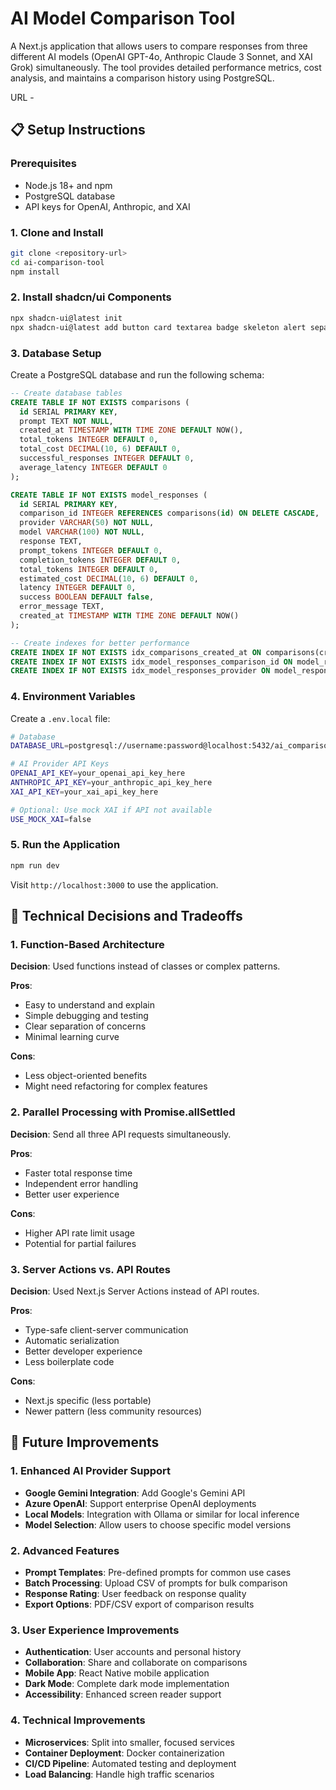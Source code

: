 # AI Model Comparison Tool

A Next.js application that allows users to compare responses from three different AI models (OpenAI GPT-4o, Anthropic Claude 3 Sonnet, and XAI Grok) simultaneously. The tool provides detailed performance metrics, cost analysis, and maintains a comparison history using PostgreSQL.

URL -

## 📋 Setup Instructions

### Prerequisites

- Node.js 18+ and npm
- PostgreSQL database
- API keys for OpenAI, Anthropic, and XAI

### 1. Clone and Install

```bash
git clone <repository-url>
cd ai-comparison-tool
npm install
```

### 2. Install shadcn/ui Components

```bash
npx shadcn-ui@latest init
npx shadcn-ui@latest add button card textarea badge skeleton alert separator
```

### 3. Database Setup

Create a PostgreSQL database and run the following schema:

```sql
-- Create database tables
CREATE TABLE IF NOT EXISTS comparisons (
  id SERIAL PRIMARY KEY,
  prompt TEXT NOT NULL,
  created_at TIMESTAMP WITH TIME ZONE DEFAULT NOW(),
  total_tokens INTEGER DEFAULT 0,
  total_cost DECIMAL(10, 6) DEFAULT 0,
  successful_responses INTEGER DEFAULT 0,
  average_latency INTEGER DEFAULT 0
);

CREATE TABLE IF NOT EXISTS model_responses (
  id SERIAL PRIMARY KEY,
  comparison_id INTEGER REFERENCES comparisons(id) ON DELETE CASCADE,
  provider VARCHAR(50) NOT NULL,
  model VARCHAR(100) NOT NULL,
  response TEXT,
  prompt_tokens INTEGER DEFAULT 0,
  completion_tokens INTEGER DEFAULT 0,
  total_tokens INTEGER DEFAULT 0,
  estimated_cost DECIMAL(10, 6) DEFAULT 0,
  latency INTEGER DEFAULT 0,
  success BOOLEAN DEFAULT false,
  error_message TEXT,
  created_at TIMESTAMP WITH TIME ZONE DEFAULT NOW()
);

-- Create indexes for better performance
CREATE INDEX IF NOT EXISTS idx_comparisons_created_at ON comparisons(created_at DESC);
CREATE INDEX IF NOT EXISTS idx_model_responses_comparison_id ON model_responses(comparison_id);
CREATE INDEX IF NOT EXISTS idx_model_responses_provider ON model_responses(provider);
```

### 4. Environment Variables

Create a `.env.local` file:

```bash
# Database
DATABASE_URL=postgresql://username:password@localhost:5432/ai_comparison_db

# AI Provider API Keys
OPENAI_API_KEY=your_openai_api_key_here
ANTHROPIC_API_KEY=your_anthropic_api_key_here
XAI_API_KEY=your_xai_api_key_here

# Optional: Use mock XAI if API not available
USE_MOCK_XAI=false
```

### 5. Run the Application

```bash
npm run dev
```

Visit `http://localhost:3000` to use the application.

## 🎯 Technical Decisions and Tradeoffs

### 1. **Function-Based Architecture**

**Decision**: Used functions instead of classes or complex patterns.

**Pros**:

- Easy to understand and explain
- Simple debugging and testing
- Clear separation of concerns
- Minimal learning curve

**Cons**:

- Less object-oriented benefits
- Might need refactoring for complex features

### 2. **Parallel Processing with Promise.allSettled**

**Decision**: Send all three API requests simultaneously.

**Pros**:

- Faster total response time
- Independent error handling
- Better user experience

**Cons**:

- Higher API rate limit usage
- Potential for partial failures

### 3. **Server Actions vs. API Routes**

**Decision**: Used Next.js Server Actions instead of API routes.

**Pros**:

- Type-safe client-server communication
- Automatic serialization
- Better developer experience
- Less boilerplate code

**Cons**:

- Next.js specific (less portable)
- Newer pattern (less community resources)

## 🔮 Future Improvements

### 1. **Enhanced AI Provider Support**

- **Google Gemini Integration**: Add Google's Gemini API
- **Azure OpenAI**: Support enterprise OpenAI deployments
- **Local Models**: Integration with Ollama or similar for local inference
- **Model Selection**: Allow users to choose specific model versions

### 2. **Advanced Features**

- **Prompt Templates**: Pre-defined prompts for common use cases
- **Batch Processing**: Upload CSV of prompts for bulk comparison
- **Response Rating**: User feedback on response quality
- **Export Options**: PDF/CSV export of comparison results

### 3. **User Experience Improvements**

- **Authentication**: User accounts and personal history
- **Collaboration**: Share and collaborate on comparisons
- **Mobile App**: React Native mobile application
- **Dark Mode**: Complete dark mode implementation
- **Accessibility**: Enhanced screen reader support

### 4. **Technical Improvements**

- **Microservices**: Split into smaller, focused services
- **Container Deployment**: Docker containerization
- **CI/CD Pipeline**: Automated testing and deployment
- **Load Balancing**: Handle high traffic scenarios
